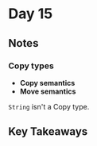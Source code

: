 # Day 15

## Notes

### Copy types

- **Copy semantics**
- **Move semantics**

`String` isn't a Copy type.

## Key Takeaways
